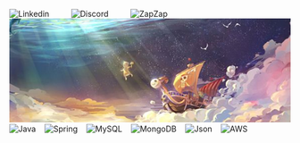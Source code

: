 ![Linkedin](https://img.shields.io/badge/Gmail-D14836?style=for-the-badge&logo=gmail&logoColor=white)&nbsp;&nbsp;&nbsp;&nbsp;&nbsp;&nbsp;&nbsp;&nbsp;&nbsp;
![Discord](https://img.shields.io/badge/Discord-7289DA?style=for-the-badge&logo=discord&logoColor=white)&nbsp;&nbsp;&nbsp;&nbsp;&nbsp;&nbsp;&nbsp;&nbsp;&nbsp;
![ZapZap](https://img.shields.io/badge/WhatsApp-25D366?style=for-the-badge&logo=whatsapp&logoColor=white)
<br>
<img src="e551dc622a40b73a83cac1c83b723bdd.jpg">
<br>
![Java](https://img.shields.io/badge/Java-ED8B00?style=for-the-badge&logo=openjdk&logoColor=white)&nbsp;&nbsp;&nbsp;
![Spring](https://img.shields.io/badge/Spring-6DB33F?style=for-the-badge&logo=spring&logoColor=white)&nbsp;&nbsp;&nbsp;
![MySQL](https://img.shields.io/badge/MySQL-00000F?style=for-the-badge&logo=mysql&logoColor=white)&nbsp;&nbsp;&nbsp;
![MongoDB](https://img.shields.io/badge/PostgreSQL-316192?style=for-the-badge&logo=postgresql&logoColor=white)&nbsp;&nbsp;&nbsp;
![Json](https://img.shields.io/badge/json%20web%20tokens-323330?style=for-the-badge&logo=json-web-tokens&logoColor=pink)&nbsp;&nbsp;&nbsp;
![AWS](https://img.shields.io/badge/Amazon_AWS-232F3E?style=for-the-badge&logo=amazon-aws&logoColor=white)

